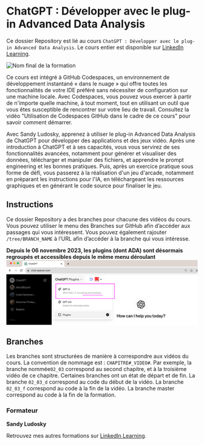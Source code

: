 # ChatGPT : Développer avec le plug-in Advanced Data Analysis

Ce dossier Repository est lié au cours `ChatGPT : Développer avec le plug-in Advanced Data Analysis`. Le cours entier est disponible sur [LinkedIn Learning][lil-course-url].

![Nom final de la formation][lil-thumbnail-url]

Ce cours est intégré à GitHub Codespaces, un environnement de développement instantané « dans le nuage » qui offre toutes les fonctionnalités de votre IDE préféré sans nécessiter de configuration sur une machine locale. Avec Codespaces, vous pouvez vous exercer à partir de n'importe quelle machine, à tout moment, tout en utilisant un outil que vous êtes susceptible de rencontrer sur votre lieu de travail. Consultez la vidéo "Utilisation de Codespaces GitHub dans le cadre de ce cours" pour savoir comment démarrer.

Avec Sandy Ludosky, apprenez à utiliser le plug-in Advanced Data Analysis de ChatGPT pour développer des applications et des jeux vidéo. Après une introduction à ChatGPT et à ses capacités, vous vous servirez de ses fonctionnalités avancées, notamment pour générer et visualiser des données, télécharger et manipuler des fichiers, et apprendre le prompt engineering et les bonnes pratiques. Puis, après un exercice pratique sous forme de défi, vous passerez à la réalisation d'un jeu d'arcade, notamment en préparant les instructions pour l'IA, en téléchargeant les ressources graphiques et en générant le code source pour finaliser le jeu.

## Instructions

Ce dossier Repository a des branches pour chacune des vidéos du cours. Vous pouvez utiliser le menu des Branches sur GitHub afin d’accéder aux passages qui vous intéressent. Vous pouvez également rajouter `/tree/BRANCH_NAME` à l’URL afin d’accéder à la branche qui vous intéresse.

**Depuis le 06 novembre 2023, les plugins (dont ADA) sont désormais regroupés et accessibles depuis le même menu déroulant**
![advanced data analysis](img/code-interpreter.png)

## Branches

Les branches sont structurées de manière à correspondre aux vidéos du cours. La convention de nommage est : `CHAPITRE#_VIDEO#`. Par exemple, la branche nommée`02_03` correspond au second chapitre, et à la troisième vidéo de ce chapitre. Certaines branches ont un état de départ et de fin.
La branche `02_03_d` correspond au code du début de la vidéo.
La branche `02_03_f` correspond au code à la fin de la vidéo.
La branche master correspond au code à la fin de la formation.

### Formateur

**Sandy Ludosky**

 Retrouvez mes autres formations sur [LinkedIn Learning][lil-URL-trainer].


[0]: # (Replace these placeholder URLs with actual course URLs)
[lil-course-url]: https://www.linkedin.com/learning/chatgpt-developper-avec-le-plug-in-advanced-data-analysis
[lil-thumbnail-url]: https://media.licdn.com/dms/image/D4E0DAQENZKcHPYD5dA/learning-public-crop_675_1200/0/1699858084845?e=2147483647&v=beta&t=Iiupi40MNnhD7HKq9OVggmkewHUBG0-QCGrKIwIDyjE
[lil-URL-trainer]: https://www.linkedin.com/learning/instructors/sandy-ludosky

[1]: # (End of FR-Instruction ###############################################################################################)
